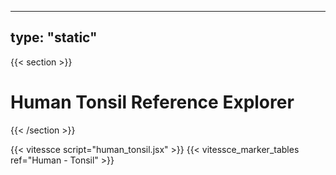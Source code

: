 ---
type: "static"
----
{{< section >}}

# Human Tonsil Reference Explorer

{{< /section >}}

{{< vitessce script="human_tonsil.jsx" >}}
{{< vitessce_marker_tables ref="Human - Tonsil" >}}

